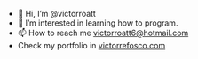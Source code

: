 - 👋 Hi, I’m @victorroatt
- 👀 I’m interested in learning how to program.
- 📫 How to reach me victorroatt6@hotmail.com
- Check my portfolio in [victorrefosco.com](https://www.victorrefosco.com)

<!---
victorroatt/victorroatt is a ✨ special ✨ repository because its `README.md` (this file) appears on your GitHub profile.
You can click the Preview link to take a look at your changes.
--->
